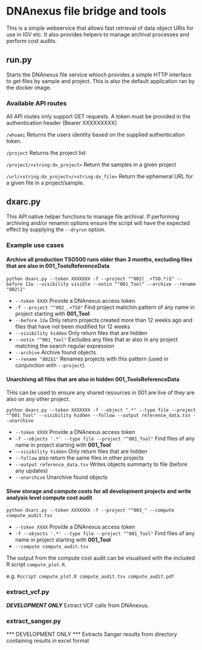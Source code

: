 # DNAnexus file bridge and tools

This is a simple webservice that allows fast retrieval of data object URIs for use in IGV etc.
It also provides helpers to manage archival processes and perform cost audits.
## run.py
Starts the DNAnexus file service whioch provides a simple HTTP interface to get files by sample and project.
This is also the default application ran by the docker image.

### Available API routes
All API routes only support GET requests.
A token must be provided in the authentication header (Bearer XXXXXXXXX)

`/whoami` Returns the users identity based on the supplied authentication token.

`/project` Returns the project list

`/project/<string:dx_project>` Return the samples in a given project

`/url/<string:dx_project>/<string:dx_file>` Return the ephemeral URL for a given file in a project/sample.

## dxarc.py
This API native helper functions to manage file archival.
If performing archiving and/or renamin options ensure the script will have the expected effect by supplying the `--dryrun` option.

### Example use cases
#### Archive all production TSO500 runs older than 3 months, excluding files that are also in 001_ToolsReferenceData

`python dxarc.py --token XXXXXXX -f --project "^002(_.+TSO.*)$" --before 12w --visibility visible --notin "^001_Tool" --archive --rename "802\1"`

- `--token XXXX` Provide a DNAnexus access token
- `-f --project "^002_.+TSO"` Find project matichin pattern of any name in project starting with __001_Tool__
- `--before 12w` Only return projects created more than 12 weeks ago and files that have not been modified for 12 weeks
- `--visibility hidden` Only return files that are hidden
- `--notin "^001_Tool"` Excludes any files that ar also in any project matching the search regular expression
- `--archive` Archive found objects
- `--rename "802$1"` Renames projects with this pattern (used in conjunction with `--project`).

#### Unarchivng all files that are also in hidden 001_ToolsReferenceData 
THis can be used to ensure any shared resources in 001 are live of they are also on any other project.

`python dxarc.py --token XXXXXXX -f --object ".*" --type file --project "^001_Tool" --visibility hidden --follow --output reference_data.tsv --unarchive`

- `--token XXXX` Provide a DNAnexus access token
- `-f --objects '.*' --type file --project "^001_Tool"` Find files of any name in project starting with __001_Tool__
- `--visibility hidden` Only return files that are hidden
- `--follow` also return the same files in other projects
- `--output reference_data.tsv` Writes objects summarty to file (before any updates)
- `--unarchive` Unarchive found objects

#### Show storage and compute costs for all development projects and write analysis level compute cost audit

`python dxarc.py --token XXXXXXX -f --project "^003_" --compute compute_audit.tsv`

- `--token XXXX` Provide a DNAnexus access token
- `-f --objects '.*' --type file --project "^001_Tool"` Find files of any name in project starting with __001_Tool__
- `--compute compute_audit.tsv`

The output from the compute cost audit can be visualised with the included R script `compute_plot.R`.

e.g. `Rscript compute_plot.R compute_audit.tsv compute_audit.pdf`


### extract_vcf.py
***DEVELOPMENT ONLY***
Extract VCF calls from DNAnexus.

### extract_sanger.py
*** DEVELOPMENT ONLY ***
Extracts Sanger results from directory containing results in excel format
